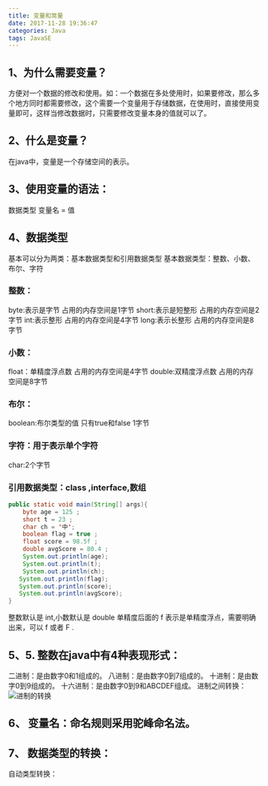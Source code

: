 ```yaml
---
title: 变量和常量
date: 2017-11-28 19:36:47
categories: Java
tags: JavaSE
---
```

## 1、为什么需要变量？
方便对一个数据的修改和使用。如：一个数据在多处使用时，如果要修改，那么多个地方同时都需要修改，这个需要一个变量用于存储数据，在使用时，直接使用变量即可，这样当修改数据时，只需要修改变量本身的值就可以了。
## 2、什么是变量？
在java中，变量是一个存储空间的表示。
## 3、使用变量的语法：
数据类型 变量名 = 值
## 4、数据类型
基本可以分为两类：基本数据类型和引用数据类型
基本数据类型：整数、小数、布尔、字符
### 整数：
byte:表示是字节  占用的内存空间是1字节
short:表示是短整形  占用的内存空间是2字节
int:表示整形 占用的内存空间是4字节
long:表示长整形 占用的内存空间是8字节
### 小数：
float：单精度浮点数 占用的内存空间是4字节
double:双精度浮点数 占用的内存空间是8字节
### 布尔：
boolean:布尔类型的值 只有true和false 1字节
### 字符：用于表示单个字符
char:2个字节
### 引用数据类型：class ,interface,数组
```java
public static void main(String[] args){
    byte age = 125 ;
    short t = 23 ;
    char ch = '中';
    boolean flag = true ;
    float score = 98.5f ;
    double avgScore = 80.4 ;
    System.out.println(age);
    System.out.println(t);
    System.out.println(ch);
   System.out.println(flag);
   System.out.println(score);
   System.out.println(avgScore);
}
```
整数默认是 int,小数默认是 double 
单精度后面的 f 表示是单精度浮点，需要明确出来，可以 f 或者 F .
## 5、5.	整数在java中有4种表现形式：
二进制：是由数字0和1组成的。
八进制：是由数字0到7组成的。
十进制：是由数字0到9组成的。
十六进制：是由数字0到9和ABCDEF组成。
进制之间转换：
![进制的转换](http://ou3xxg3hg.bkt.clouddn.com/进制.jpg)
## 6、	变量名：命名规则采用驼峰命名法。
## 7、	数据类型的转换：
自动类型转换：


